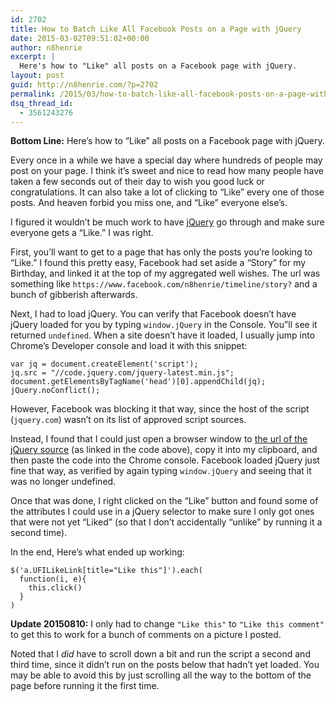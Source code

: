 ```yaml
---
id: 2702
title: How to Batch Like All Facebook Posts on a Page with jQuery
date: 2015-03-02T09:51:02+00:00
author: n8henrie
excerpt: |
  Here's how to "Like" all posts on a Facebook page with jQuery.
layout: post
guid: http://n8henrie.com/?p=2702
permalink: /2015/03/how-to-batch-like-all-facebook-posts-on-a-page-with-jquery-2/
dsq_thread_id:
  - 3561243276
---
```

**Bottom Line:** Here&#8217;s how to &#8220;Like&#8221; all posts on a Facebook page with jQuery.<!--more-->

Every once in a while we have a special day where hundreds of people may post on your page. I think it&#8217;s sweet and nice to read how many people have taken a few seconds out of their day to wish you good luck or congratulations. It can also take a lot of clicking to &#8220;Like&#8221; every one of those posts. And heaven forbid you miss one, and &#8220;Like&#8221; everyone else&#8217;s.

I figured it wouldn&#8217;t be much work to have <a href="http://jquery.com/" target="_blank">jQuery</a> go through and make sure everyone gets a &#8220;Like.&#8221; I was right.

First, you&#8217;ll want to get to a page that has only the posts you&#8217;re looking to &#8220;Like.&#8221; I found this pretty easy, Facebook had set aside a &#8220;Story&#8221; for my Birthday, and linked it at the top of my aggregated well wishes. The url was something like `https://www.facebook.com/n8henrie/timeline/story?` and a bunch of gibberish afterwards.

Next, I had to load jQuery. You can verify that Facebook doesn&#8217;t have jQuery loaded for you by typing `window.jQuery` in the Console. You&#8221;ll see it returned `undefined`. When a site doesn&#8217;t have it loaded, I usually jump into Chrome&#8217;s Developer console and load it with this snippet:

    var jq = document.createElement('script');
    jq.src = "//code.jquery.com/jquery-latest.min.js";
    document.getElementsByTagName('head')[0].appendChild(jq);
    jQuery.noConflict();

However, Facebook was blocking it that way, since the host of the script (`jquery.com`) wasn&#8217;t on its list of approved script sources. 

Instead, I found that I could just open a browser window to <a href="//code.jquery.com/jquery-latest.min.js" target="_blank">the url of the jQuery source</a> (as linked in the code above), copy it into my clipboard, and then paste the code into the Chrome console. Facebook loaded jQuery just fine that way, as verified by again typing `window.jQuery` and seeing that it was no longer undefined.

Once that was done, I right clicked on the &#8220;Like&#8221; button and found some of the attributes I could use in a jQuery selector to make sure I only got ones that were not yet &#8220;Liked&#8221; (so that I don&#8217;t accidentally &#8220;unlike&#8221; by running it a second time).

In the end, Here&#8217;s what ended up working:

    $('a.UFILikeLink[title="Like this"]').each(
      function(i, e){
        this.click()
      }
    )

**Update 20150810:** I only had to change `"Like this"` to `"Like this comment"` to get this to work for a bunch of comments on a picture I posted.

Noted that I _did_ have to scroll down a bit and run the script a second and third time, since it didn&#8217;t run on the posts below that hadn&#8217;t yet loaded. You may be able to avoid this by just scrolling all the way to the bottom of the page before running it the first time.